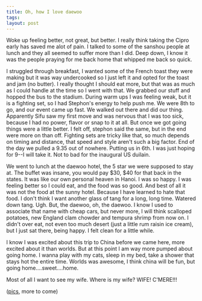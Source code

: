 ```yaml
---
title: Oh, how I love daewoo
tags: 
layout: post
---
```

Woke up feeling better, not great, but better.  I really think taking the Cipro early has saved me alot of pain.  I talked to some of the sanshou people at lunch and they all seemed to suffer more than I did.  Deep down, I know it was the people praying for me back home that whipped me back so quick.



I struggled through breakfast, I wanted some of the French toast they were making but it was way undercooked so I just left it and opted for the toast and jam (no butter).  I really thought I should eat more, but that was as much as I could handle at the time so I went with that.  We grabbed our stuff and hopped the bus to the stadium.  During warm ups I was feeling weak, but it is a fighting set, so I had Stephon's energy to help push me.  We were 8th to go, and our event came up fast.  We walked out there and did our thing.  Apparently Sifu saw my first move and was nervous that I was too sick, because I had no power, flavor or snap to it at all.  But once we got going things were a little better.  I felt off, stephon said the same, but in the end were more on than off.  Fighting sets are tricky like that, so much depends on timing and distance, that speed and style aren't such a big factor.  End of the day we pulled a 9.35 out of nowhere.  Putting us in 6th.  I was just hoping for 9--I will take it. Not to bad for the inaugural US duilain.



We went to lunch at the daewoo hotel, the 5 star we were supposed to stay at. The buffet was insane, you would pay $30, $40 for that back in the states.  It was like our own personal heaven in Hanoi.  I was so happy.  I was feeling better so I could eat, and the food was so good.  And best of all it was not the food at the sunny hotel.  Because I have learned to hate that food.  I don't think I want another glass of tang for a long, long time.  Watered down tang.  Ugh.  But, the daewoo, oh, the daewoo.  I know I used to associate that name with cheap cars, but never more, I will think scalloped potatoes, new England clam chowder and tempura shrimp from now on.  I didn't over eat, not even too much desert (just a little rum raisin ice cream), but I just sat there, being happy.  I felt clean for a little while.



I know I was excited about this trip to China before we came here, more excited about it than worlds.  But at this point I am way more pumped about going home.  I wanna play with my cats, sleep in my bed, take a shower that stays hot the entire time.  Worlds was awesome, I think china will be fun, but going home....sweet....home.



Most of all I want to see my wife.  Where is my wife? WIFE! C'MERE!!!



(<a href="http://fuzzymonk.com/photos/wushu/">pics</a>, more to come)



